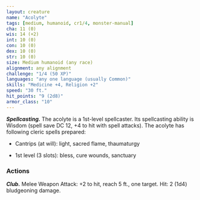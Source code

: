 ```yaml
---
layout: creature
name: "Acolyte"
tags: [medium, humanoid, cr1/4, monster-manual]
cha: 11 (0)
wis: 14 (+2)
int: 10 (0)
con: 10 (0)
dex: 10 (0)
str: 10 (0)
size: Medium humanoid (any race)
alignment: any alignment
challenge: "1/4 (50 XP)"
languages: "any one language (usually Common)"
skills: "Medicine +4, Religion +2"
speed: "30 ft."
hit_points: "9 (2d8)"
armor_class: "10"
---
```


***Spellcasting.*** The acolyte is a 1st-level spellcaster. Its spellcasting ability is Wisdom (spell save DC 12, +4 to hit with spell attacks). The acolyte has following cleric spells prepared:

* Cantrips (at will): light, sacred flame, thaumaturgy

* 1st level (3 slots): bless, cure wounds, sanctuary

### Actions

***Club.*** Melee Weapon Attack: +2 to hit, reach 5 ft., one target. Hit: 2 (1d4) bludgeoning damage.
